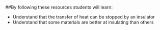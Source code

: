 ##By following these resources students will learn:

- Understand that the transfer of heat can be stopped by an insulator
- Understand that some materials are better at insulating than others

 

